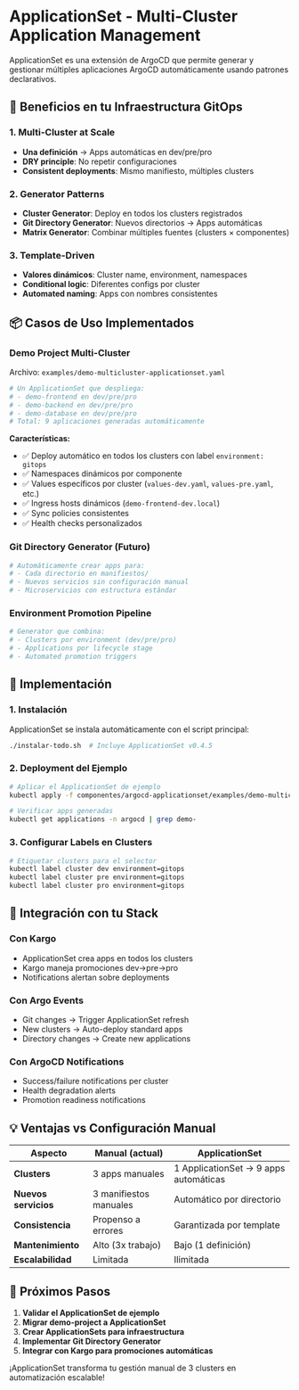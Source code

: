 # ApplicationSet - Multi-Cluster Application Management

ApplicationSet es una extensión de ArgoCD que permite generar y gestionar múltiples aplicaciones ArgoCD automáticamente usando patrones declarativos.

## 🎯 Beneficios en tu Infraestructura GitOps

### **1. Multi-Cluster at Scale**
- **Una definición** → Apps automáticas en dev/pre/pro
- **DRY principle**: No repetir configuraciones
- **Consistent deployments**: Mismo manifiesto, múltiples clusters

### **2. Generator Patterns** 
- **Cluster Generator**: Deploy en todos los clusters registrados
- **Git Directory Generator**: Nuevos directorios → Apps automáticas
- **Matrix Generator**: Combinar múltiples fuentes (clusters × componentes)

### **3. Template-Driven**
- **Valores dinámicos**: Cluster name, environment, namespaces
- **Conditional logic**: Diferentes configs por cluster
- **Automated naming**: Apps con nombres consistentes

## 📦 Casos de Uso Implementados

### **Demo Project Multi-Cluster**
Archivo: `examples/demo-multicluster-applicationset.yaml`

```yaml
# Un ApplicationSet que despliega:
# - demo-frontend en dev/pre/pro
# - demo-backend en dev/pre/pro  
# - demo-database en dev/pre/pro
# Total: 9 aplicaciones generadas automáticamente
```

**Características:**
- ✅ Deploy automático en todos los clusters con label `environment: gitops`
- ✅ Namespaces dinámicos por componente
- ✅ Values específicos por cluster (`values-dev.yaml`, `values-pre.yaml`, etc.)
- ✅ Ingress hosts dinámicos (`demo-frontend-dev.local`)
- ✅ Sync policies consistentes
- ✅ Health checks personalizados

### **Git Directory Generator (Futuro)**
```yaml
# Automáticamente crear apps para:
# - Cada directorio en manifiestos/
# - Nuevos servicios sin configuración manual
# - Microservicios con estructura estándar
```

### **Environment Promotion Pipeline**
```yaml
# Generator que combina:
# - Clusters por environment (dev/pre/pro)
# - Applications por lifecycle stage
# - Automated promotion triggers
```

## 🚀 Implementación

### **1. Instalación**
ApplicationSet se instala automáticamente con el script principal:
```bash
./instalar-todo.sh  # Incluye ApplicationSet v0.4.5
```

### **2. Deployment del Ejemplo**
```bash
# Aplicar el ApplicationSet de ejemplo
kubectl apply -f componentes/argocd-applicationset/examples/demo-multicluster-applicationset.yaml

# Verificar apps generadas
kubectl get applications -n argocd | grep demo-
```

### **3. Configurar Labels en Clusters**
```bash
# Etiquetar clusters para el selector
kubectl label cluster dev environment=gitops
kubectl label cluster pre environment=gitops  
kubectl label cluster pro environment=gitops
```

## 🔄 Integración con tu Stack

### **Con Kargo**
- ApplicationSet crea apps en todos los clusters
- Kargo maneja promociones dev→pre→pro
- Notifications alertan sobre deployments

### **Con Argo Events**
- Git changes → Trigger ApplicationSet refresh
- New clusters → Auto-deploy standard apps
- Directory changes → Create new applications

### **Con ArgoCD Notifications**
- Success/failure notifications per cluster
- Health degradation alerts
- Promotion readiness notifications

## 💡 Ventajas vs Configuración Manual

| Aspecto | Manual (actual) | ApplicationSet |
|---------|----------------|----------------|
| **Clusters** | 3 apps manuales | 1 ApplicationSet → 9 apps automáticas |
| **Nuevos servicios** | 3 manifiestos manuales | Automático por directorio |
| **Consistencia** | Propenso a errores | Garantizada por template |
| **Mantenimiento** | Alto (3x trabajo) | Bajo (1 definición) |
| **Escalabilidad** | Limitada | Ilimitada |

## 🎯 Próximos Pasos

1. **Validar el ApplicationSet de ejemplo**
2. **Migrar demo-project a ApplicationSet**
3. **Crear ApplicationSets para infraestructura**
4. **Implementar Git Directory Generator**
5. **Integrar con Kargo para promociones automáticas**

¡ApplicationSet transforma tu gestión manual de 3 clusters en automatización escalable!
